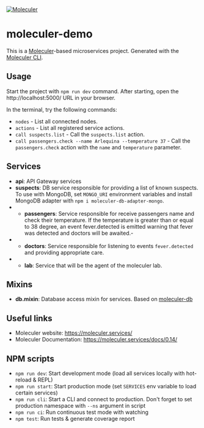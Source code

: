 [![Moleculer](https://badgen.net/badge/Powered%20by/Moleculer/0e83cd)](https://moleculer.services)

# moleculer-demo
This is a [Moleculer](https://moleculer.services/)-based microservices project. Generated with the [Moleculer CLI](https://moleculer.services/docs/0.14/moleculer-cli.html).

## Usage
Start the project with `npm run dev` command. 
After starting, open the http://localhost:5000/ URL in your browser.

In the terminal, try the following commands:
- `nodes` - List all connected nodes.
- `actions` - List all registered service actions.
- `call suspects.list` - Call the `suspects.list` action.
- `call passengers.check --name Arlequina --temperature 37` - Call the `passengers.check` action with the `name` and `temperature` parameter.


## Services
- **api**: API Gateway services
- **suspects**: DB service responsible for providing a list of known suspects. To use with MongoDB, set `MONGO_URI` environment variables and install MongoDB adapter with `npm i moleculer-db-adapter-mongo`.
- - **passengers**: Service responsible for receive passengers name and check their temperature. If the temperature is greater than or equal to 38 degree, an event fever.detected is emitted warning that fever was detected and doctors will be awaited.- 
- - **doctors**: Service responsible for listening to events `fever.detected` and providing appropriate care.
- - **lab**: Service that will be the agent of the moleculer lab.

## Mixins
- **db.mixin**: Database access mixin for services. Based on [moleculer-db](https://github.com/moleculerjs/moleculer-db#readme)


## Useful links

* Moleculer website: https://moleculer.services/
* Moleculer Documentation: https://moleculer.services/docs/0.14/

## NPM scripts

- `npm run dev`: Start development mode (load all services locally with hot-reload & REPL)
- `npm run start`: Start production mode (set `SERVICES` env variable to load certain services)
- `npm run cli`: Start a CLI and connect to production. Don't forget to set production namespace with `--ns` argument in script
- `npm run ci`: Run continuous test mode with watching
- `npm test`: Run tests & generate coverage report
